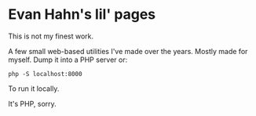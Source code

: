 Evan Hahn's lil' pages
======================

This is not my finest work.

A few small web-based utilities I've made over the years. Mostly made for myself. Dump it into a PHP server or:

    php -S localhost:8000

To run it locally.

It's PHP, sorry.
